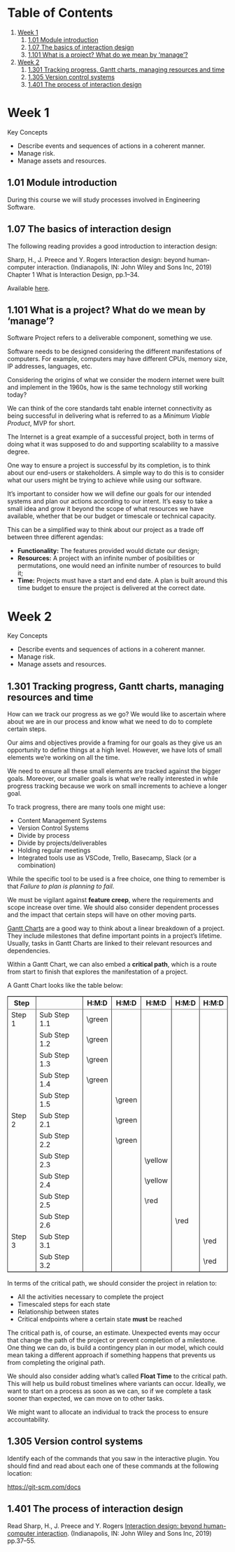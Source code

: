 
# Table of Contents

1.  [Week 1](#orgd3d96d1)
    1.  [1.01 Module introduction](#orgb519f7d)
    2.  [1.07 The basics of interaction design](#org10b1c0a)
    3.  [1.101 What is a project? What do we mean by ‘manage&rsquo;?](#org1128441)
2.  [Week 2](#orgd11fbfc)
    1.  [1.301 Tracking progress, Gantt charts, managing resources and time](#org6028239)
    2.  [1.305 Version control systems](#org03150eb)
    3.  [1.401 The process of interaction design](#orgbcfae33)



<a id="orgd3d96d1"></a>

# Week 1

Key Concepts

-   Describe events and sequences of actions in a coherent manner.
-   Manage risk.
-   Manage assets and resources.


<a id="orgb519f7d"></a>

## 1.01 Module introduction

During this course we will study processes involved in Engineering
Software.


<a id="org10b1c0a"></a>

## 1.07 The basics of interaction design

The following reading provides a good introduction to interaction
design:

Sharp, H., J. Preece and Y. Rogers Interaction design: beyond
human-computer interaction. (Indianapolis, IN: John Wiley and Sons
Inc, 2019) Chapter 1 What is Interaction Design, pp.1–34.

Available [here](https://ebookcentral.proquest.com/lib/londonww/detail.action?docID=5746446).


<a id="org1128441"></a>

## 1.101 What is a project? What do we mean by ‘manage&rsquo;?

Software Project refers to a deliverable component, something we
use.

Software needs to be designed considering the different
manifestations of computers. For example, computers may have
different CPUs, memory size, IP addresses, languages, etc.

Considering the origins of what we consider the modern internet
were built and implement in the 1960s, how is the same technology
still working today?

We can think of the core standards taht enable internet
connectivity as being successful in delivering what is referred to
as a *Minimum Viable Product*, MVP for short.

The Internet is a great example of a successful project, both in
terms of doing what it was supposed to do and supporting
scalability to a massive degree.

One way to ensure a project is successful by its completion, is to
think about our end-users or stakeholders. A simple way to do this
is to consider what our users might be trying to achieve while
using our software.

It&rsquo;s important to consider how we will define our goals for our
intended systems and plan our actions according to our intent. It&rsquo;s
easy to take a small idea and grow it beyond the scope of what
resources we have available, whether that be our budget or
timescale or technical capacity.

This can be a simplified way to think about our project as a trade
off between three different agendas:

-   **Functionality:** The features provided would dictate our design;
-   **Resources:** A project with an infinite number of posibilities or
    permutations, one would need an infinite number of resources to
    build it;
-   **Time:** Projects must have a start and end date. A plan is built
    around this time budget to ensure the project is delivered at the
    correct date.


<a id="orgd11fbfc"></a>

# Week 2

Key Concepts

-   Describe events and sequences of actions in a coherent manner.
-   Manage risk.
-   Manage assets and resources.


<a id="org6028239"></a>

## 1.301 Tracking progress, Gantt charts, managing resources and time

How can we track our progress as we go? We would like to ascertain
where about we are in our process and know what we need to do to
complete certain steps.

Our aims and objectives provide a framing for our goals as they
give us an opportunity to define things at a high level. However,
we have lots of small elements we&rsquo;re working on all the time.

We need to ensure all these small elements are tracked against the
bigger goals. Moreover, our smaller goals is what we&rsquo;re really
interested in while progress tracking because we work on small
increments to achieve a longer goal.

To track progress, there are many tools one might use:

-   Content Management Systems
-   Version Control Systems
-   Divide by process
-   Divide by projects/deliverables
-   Holding regular meetings
-   Integrated tools use as VSCode, Trello, Basecamp, Slack (or a
    combination)

While the specific tool to be used is a free choice, one thing to
remember is that *Failure to plan is planning to fail*.

We must be vigilant against **feature creep**, where the requirements
and scope increase over time. We should also consider dependent
processes and the impact that certain steps will have on other
moving parts.

[Gantt Charts](https://en.wikipedia.org/wiki/Gantt_chart) are a good way to think about a linear breakdown of
a project. They include milestones that define important points in
a project&rsquo;s lifetime. Usually, tasks in Gantt Charts are linked to
their relevant resources and dependencies.

Within a Gantt Chart, we can also embed a **critical path**, which is
a route from start to finish that explores the manifestation of a
project.

A Gantt Chart looks like the table below:

<table border="2" cellspacing="0" cellpadding="6" rules="groups" frame="hsides">


<colgroup>
<col  class="org-left" />
</colgroup>

<colgroup>
<col  class="org-left" />
</colgroup>

<colgroup>
<col  class="org-left" />
</colgroup>

<colgroup>
<col  class="org-left" />
</colgroup>

<colgroup>
<col  class="org-left" />
</colgroup>

<colgroup>
<col  class="org-left" />
</colgroup>

<colgroup>
<col  class="org-left" />
</colgroup>
<thead>
<tr>
<th scope="col" class="org-left">Step</th>
<th scope="col" class="org-left">&#xa0;</th>
<th scope="col" class="org-left">H:M:D</th>
<th scope="col" class="org-left">H:M:D</th>
<th scope="col" class="org-left">H:M:D</th>
<th scope="col" class="org-left">H:M:D</th>
<th scope="col" class="org-left">H:M:D</th>
</tr>
</thead>

<tbody>
<tr>
<td class="org-left">Step 1</td>
<td class="org-left">Sub Step 1.1</td>
<td class="org-left">\green</td>
<td class="org-left">&#xa0;</td>
<td class="org-left">&#xa0;</td>
<td class="org-left">&#xa0;</td>
<td class="org-left">&#xa0;</td>
</tr>


<tr>
<td class="org-left">&#xa0;</td>
<td class="org-left">Sub Step 1.2</td>
<td class="org-left">\green</td>
<td class="org-left">&#xa0;</td>
<td class="org-left">&#xa0;</td>
<td class="org-left">&#xa0;</td>
<td class="org-left">&#xa0;</td>
</tr>


<tr>
<td class="org-left">&#xa0;</td>
<td class="org-left">Sub Step 1.3</td>
<td class="org-left">\green</td>
<td class="org-left">&#xa0;</td>
<td class="org-left">&#xa0;</td>
<td class="org-left">&#xa0;</td>
<td class="org-left">&#xa0;</td>
</tr>


<tr>
<td class="org-left">&#xa0;</td>
<td class="org-left">Sub Step 1.4</td>
<td class="org-left">\green</td>
<td class="org-left">&#xa0;</td>
<td class="org-left">&#xa0;</td>
<td class="org-left">&#xa0;</td>
<td class="org-left">&#xa0;</td>
</tr>


<tr>
<td class="org-left">&#xa0;</td>
<td class="org-left">Sub Step 1.5</td>
<td class="org-left">&#xa0;</td>
<td class="org-left">\green</td>
<td class="org-left">&#xa0;</td>
<td class="org-left">&#xa0;</td>
<td class="org-left">&#xa0;</td>
</tr>


<tr>
<td class="org-left">Step 2</td>
<td class="org-left">Sub Step 2.1</td>
<td class="org-left">&#xa0;</td>
<td class="org-left">\green</td>
<td class="org-left">&#xa0;</td>
<td class="org-left">&#xa0;</td>
<td class="org-left">&#xa0;</td>
</tr>


<tr>
<td class="org-left">&#xa0;</td>
<td class="org-left">Sub Step 2.2</td>
<td class="org-left">&#xa0;</td>
<td class="org-left">\green</td>
<td class="org-left">&#xa0;</td>
<td class="org-left">&#xa0;</td>
<td class="org-left">&#xa0;</td>
</tr>


<tr>
<td class="org-left">&#xa0;</td>
<td class="org-left">Sub Step 2.3</td>
<td class="org-left">&#xa0;</td>
<td class="org-left">&#xa0;</td>
<td class="org-left">\yellow</td>
<td class="org-left">&#xa0;</td>
<td class="org-left">&#xa0;</td>
</tr>


<tr>
<td class="org-left">&#xa0;</td>
<td class="org-left">Sub Step 2.4</td>
<td class="org-left">&#xa0;</td>
<td class="org-left">&#xa0;</td>
<td class="org-left">\yellow</td>
<td class="org-left">&#xa0;</td>
<td class="org-left">&#xa0;</td>
</tr>


<tr>
<td class="org-left">&#xa0;</td>
<td class="org-left">Sub Step 2.5</td>
<td class="org-left">&#xa0;</td>
<td class="org-left">&#xa0;</td>
<td class="org-left">\red</td>
<td class="org-left">&#xa0;</td>
<td class="org-left">&#xa0;</td>
</tr>


<tr>
<td class="org-left">&#xa0;</td>
<td class="org-left">Sub Step 2.6</td>
<td class="org-left">&#xa0;</td>
<td class="org-left">&#xa0;</td>
<td class="org-left">&#xa0;</td>
<td class="org-left">\red</td>
<td class="org-left">&#xa0;</td>
</tr>


<tr>
<td class="org-left">Step 3</td>
<td class="org-left">Sub Step 3.1</td>
<td class="org-left">&#xa0;</td>
<td class="org-left">&#xa0;</td>
<td class="org-left">&#xa0;</td>
<td class="org-left">&#xa0;</td>
<td class="org-left">\red</td>
</tr>


<tr>
<td class="org-left">&#xa0;</td>
<td class="org-left">Sub Step 3.2</td>
<td class="org-left">&#xa0;</td>
<td class="org-left">&#xa0;</td>
<td class="org-left">&#xa0;</td>
<td class="org-left">&#xa0;</td>
<td class="org-left">\red</td>
</tr>
</tbody>
</table>

In terms of the critical path, we should consider the project in
relation to:

-   All the activities necessary to complete the project
-   Timescaled steps for each state
-   Relationship between states
-   Critical endpoints where a certain state **must** be reached

The critical path is, of course, an estimate. Unexpected events may
occur that change the path of the project or prevent completion of
a milestone. One thing we can do, is build a contingency plan in
our model, which could mean taking a different approach if
something happens that prevents us from completing the original
path.

We should also consider adding what&rsquo;s called **Float Time** to the
critical path. This will help us build robust timelines where
variants can occur. Ideally, we want to start on a process as soon
as we can, so if we complete a task sooner than expected, we can
move on to other tasks.

We might want to allocate an individual to track the process to
ensure accountability.


<a id="org03150eb"></a>

## 1.305 Version control systems

Identify each of the commands that you saw in the interactive
plugin. You should find and read about each one of these commands
at the following location:

<https://git-scm.com/docs>


<a id="orgbcfae33"></a>

## 1.401 The process of interaction design

Read Sharp, H., J. Preece and Y. Rogers [Interaction design: beyond
human-computer interaction](https://ebookcentral.proquest.com/lib/londonww/detail.action?docID=5746446). (Indianapolis, IN: John Wiley and Sons
Inc, 2019) pp.37–55.

